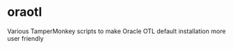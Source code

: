 oraotl
======

Various TamperMonkey scripts to make Oracle OTL default installation more user friendly